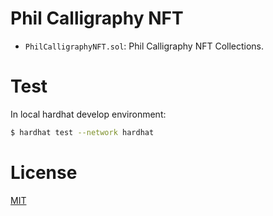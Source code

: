 # Phil Calligraphy NFT

- `PhilCalligraphyNFT.sol`: Phil Calligraphy NFT Collections.

# Test

In local hardhat develop environment:

```bash
$ hardhat test --network hardhat
```

# License

[MIT](LICENSE)

<!-- EOF -->

